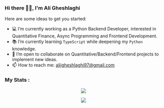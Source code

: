 ### Hi there 👋🏻, I'm Ali Gheshlaghi

Here are some ideas to get you started:

- 💻 I’m currently working as a Python Backend Developer, interested in Quantitative Finance, Async Programming and Frontend Development.
- 📚 I’m currently learning `TypeScript` while deepening my `Python` knowledge.
- 👥 I’m open to collaborate on Quantitative/Backend/Frontend projects to implement new ideas.
- 📫 How to reach me: aliigheshlaghi97@gmail.com

### My Stats :
<p align="center">
  <img src="https://github-readme-stats-sigma-five.vercel.app/api?username=aligheshlaghi97&theme=dark&show_icons=true&count_private=true"/>

</p>

<p align="center">
  <img src="https://github-readme-stats-sigma-five.vercel.app/api/top-langs/?username=aligheshlaghi97&hide=TeX,OpenEdge%20ABL&layout=compact&show_icons=true&theme=dark&count_private=true"/>

</p>
